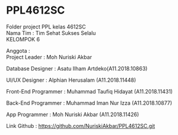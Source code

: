 # PPL4612SC
Folder project PPL kelas 4612SC<br>
Nama Tim : Tim Sehat Sukses Selalu<br>
KELOMPOK 6

Anggota :<br>
Project Leader        : Moh Nuriski Akbar

Database Designer     : Asatu Ilham Artdeko(A11.2018.10863)

UI/UX Designer        : Alphian Herusalam (A11.2018.11448)

Front-End Programmer  : Muhammad Taufiq Hidayat (A11.2018.11431)

Back-End Programmer   : Muhammad Iman Nur Izza (A11.2018.10877)

App Programmer        : Moh Nuriski Akbar (A11.2018.11426)

Link Github : https://github.com/NuriskiAkbar/PPL4612SC.git

